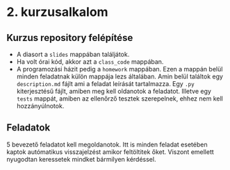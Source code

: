 # 2. kurzusalkalom

## Kurzus repository felépítése

- A diasort a `slides` mappában találjátok.
- Ha volt órai kód, akkor azt a `class_code` mappában.
- A programozási házit pedig a `homework` mappában. Ezen a mappán belül minden feladatnak külön mappája lezs általában. Amin belül találtok egy `description.md` fájlt ami a feladat leírását tartalmazza. Egy `.py` kiterjesztésű fájlt, amiben meg kell oldanotok a feladatot. Illetve egy `tests` mappát, amiben az ellenőrző tesztek szerepelnek, ehhez nem kell hozzányúlnotok.

## Feladatok

5 bevezető feladatot kell megoldanotok. Itt is minden feladat esetében kaptok autómatikus visszajelzést amikor feltöltitek őket. Viszont emellett nyugodtan keressetek mindket bármilyen kérdéssel.
